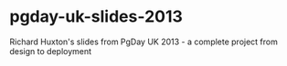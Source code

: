 pgday-uk-slides-2013
====================

Richard Huxton's slides from PgDay UK 2013 - a complete project from design to deployment
